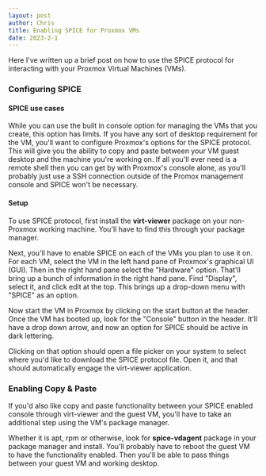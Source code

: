 ```yaml
---
layout: post
author: Chris
title: Enabling SPICE for Proxmox VMs
date: 2023-2-1
---
```

Here I've written up a brief post on how to use the SPICE protocol for interacting with your Proxmox Virtual Machines (VMs).

### Configuring SPICE
#### SPICE use cases
While you can use the built in console option for managing the VMs that you create, this option has limits. If you have any sort of desktop requirement for the VM, you'll want to configure Proxmox's options for the SPICE protocol.  This will give you the ability to copy and paste between your VM guest desktop and the machine you're working on.  If all you'll ever need is a remote shell then you can get by with Proxmox's console alone, as you'll probably just use a SSH connection outside of the Promox management console and SPICE won't be necessary.  

#### Setup
To use SPICE protocol, first install the **virt-viewer** package on your non-Proxmox working machine.  You'll have to find this through your package manager.

Next, you'll have to enable SPICE on each of the VMs you plan to use it on.  For each VM, select the VM in the left hand pane of Proxmox's graphical UI (GUI).  Then in the right hand pane select the "Hardware" option.  That'll bring up a bunch of information in the right hand pane.  Find "Display", select it, and click edit at the top.  This brings up a drop-down menu with "SPICE" as an option.

Now  start the VM in Proxmox by clicking on the start button at the header.  Once the VM has booted up, look for the "Console" button in the header.  It'll have a drop down arrow, and now an option for SPICE should be active in dark lettering.

Clicking on that option should open a file picker on your system to select where you'd like to download the SPICE protocol file.  Open it, and that should automatically engage the virt-viewer application.

### Enabling Copy & Paste
If you'd also like copy and paste functionality between your SPICE enabled console through virt-viewer and the guest VM, you'll have to take an additional step using the VM's package manager.

Whether it is apt, rpm or otherwise, look for **spice-vdagent** package in your package manager and install.  You'll probably have to reboot the guest VM to have the functionality enabled.  Then you'll be able to pass things between your guest VM and working desktop.